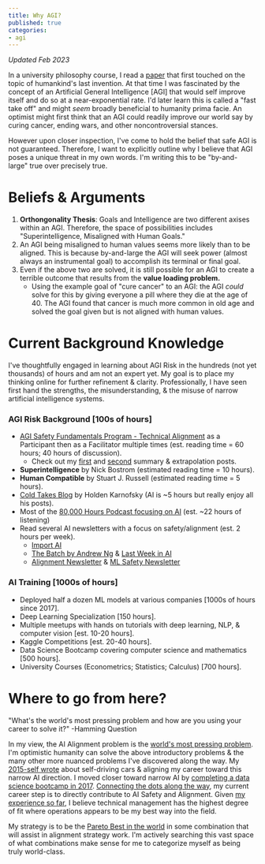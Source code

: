 ```yaml
---
title: Why AGI?
published: true
categories:
- agi
---
```

_Updated Feb 2023_

In a university philosophy course, I read a
[paper](https://vtechworks.lib.vt.edu/bitstream/handle/10919/89424/TechReport05-3.pdf?sequence=1) 
that first touched on the topic of humankind's last invention. 
At that time I was fascinated by the concept of an Artificial General Intelligence [AGI]
that would self improve itself and do so at a near-exponential rate. 
I'd later learn this is called a "fast take off" and might _seem_ broadly beneficial to humanity prima facie. 
An optimist might first think that an AGI could readily improve our world say by curing cancer, ending wars, 
and other noncontroversial stances.

However upon closer inspection, I've come to hold the belief that safe AGI is not guaranteed. 
Therefore, I want to explicitly outline why I believe that AGI poses a unique threat in my own words. 
I'm writing this to be "by-and-large" true over precisely true.

# Beliefs & Arguments
1. **Orthongonality Thesis**: Goals and Intelligence are two different axises within an AGI. Therefore, the space of possibilities includes "Superintelligence, Misaligned with Human Goals."
2. An AGI being misaligned to human values seems more likely than to be aligned. This is because by-and-large the AGI will seek power (almost always an instrumental goal) to accomplish its terminal or final goal.
3. Even if the above two are solved, it is still possible for an AGI to create a terrible outcome that results from the **value loading problem.**
    - Using the example goal of "cure cancer" to an AGI: the AGI _could_ solve for this by giving everyone a pill where they die at the age of 40. The AGI found that cancer is much more common in old age and solved the goal given but is not aligned with human values.

# Current Background Knowledge
I've thoughtfully engaged in learning about AGI Risk in the hundreds (not yet thousands) of hours and am not an expert yet. 
My goal is to place my thinking online for further refinement & clarity. 
Professionally, I have seen first hand the strengths, the misunderstanding, & the misuse of narrow artificial intelligence systems.

### AGI Risk Background [100s of hours]
- [AGI Safety Fundamentals Program - Technical Alignment](https://www.eacambridge.org/technical-alignment-curriculum) as a Participant then as a Facilitator multiple times (est. reading time = 60 hours; 40 hours of discussion).
     - Check out my [first](./AGI-Safety-Program-Part-1) and [second](./AGI-Safety-Program-Part-2) summary & extrapolation posts. 
- **Superintelligence** by Nick Bostrom (estimated reading time = 10 hours).
- **Human Compatible** by Stuart J. Russell (estimated reading time = 5 hours).
- [Cold Takes Blog](https://cold-takes.com/) by Holden Karnofsky (AI is ~5 hours but really enjoy all his posts).
- Most of the [80,000 Hours Podcast focusing on AI](https://80000hours.org/topic/world-problems/most-pressing-problems/artificial-intelligence/?content-type=podcast) (est. ~22 hours of listening) 
- Read several AI newsletters with a focus on safety/alignment (est. 2 hours per week).
     - [Import AI](https://jack-clark.net/)
     - [The Batch by Andrew Ng](https://www.deeplearning.ai/the-batch/) & [Last Week in AI](https://lastweekin.ai/)
     - [Alignment Newsletter](http://rohinshah.com/alignment-newsletter/) & [ML Safety Newsletter](https://newsletter.mlsafety.org/)

### AI Training [1000s of hours]
- Deployed half a dozen ML models at various companies [1000s of hours since 2017].
- Deep Learning Specialization [150 hours].
- Multiple meetups with hands on tutorials with deep learning, NLP, & computer vision [est. 10-20 hours].
- Kaggle Competitions [est. 20-40 hours].
- Data Science Bootcamp covering computer science and mathematics [500 hours].
- University Courses (Econometrics; Statistics; Calculus) [700 hours].

# Where to go from here?
"What's the world's most pressing problem and how are you using your career to solve it?" -Hamming Question

In my view, the AI Alignment problem is the [world's most pressing problem](https://80000hours.org/articles/problem-framework/#introducing-how-we-define-the-factors). 
I'm optimistic humanity can solve the above introductory problems & the many other more nuanced problems 
I've discovered along the way. 
My [2015-self wrote](./Reaching-The-Summit) about self-driving cars & aligning my career toward this narrow AI direction. 
I moved closer toward narrow AI by [completing a data science bootcamp in 2017](./Bootcamp-And-Beyond). 
[Connecting the dots along the way](https://youtu.be/UF8uR6Z6KLc), 
my current career step is to directly contribute to AI Safety and Alignment. 
Given [my experience so far](./All-Jobs-to-Date), I believe technical management has the highest degree of fit 
where operations appears to be my best way into the field.

My strategy is to be the [Pareto Best in the world](https://www.lesswrong.com/posts/XvN2QQpKTuEzgkZHY/being-the-pareto-best-in-the-world) 
in some combination that will assist in alignment strategy work.
I'm actively searching this vast space of what combinations make sense 
for me to categorize myself as being truly world-class.
